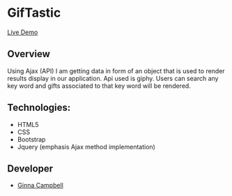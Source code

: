 # GifTastic

[Live Demo](https://ginnac.github.io/GifTastic/) 


## Overview
Using Ajax (API) I am getting data in form of an object that is used to render results display in our application. Api used is giphy. Users can search any key word and gifts associated to that key word will be rendered.


## Technologies:
* HTML5
* CSS
* Bootstrap
* Jquery (emphasis Ajax method implementation)


    
## Developer
  * [Ginna Campbell](https://github.com/ginnac)
